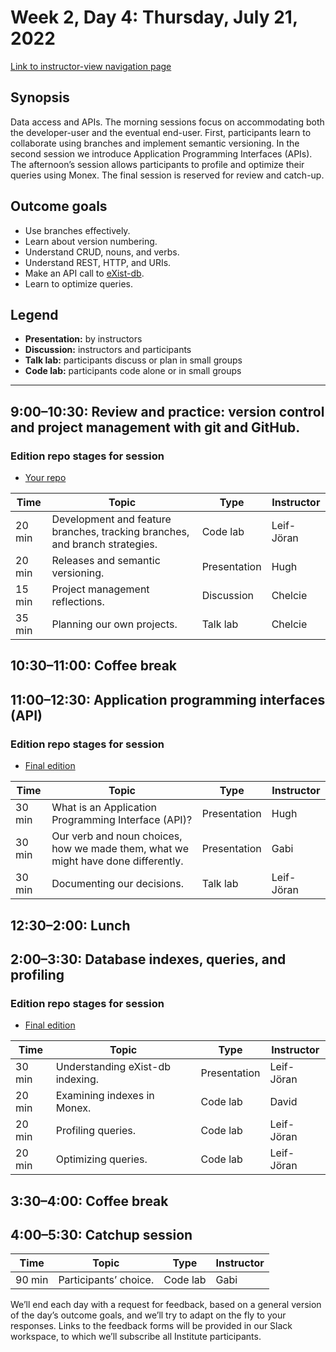 # Week 2, Day 4: Thursday, July 21, 2022
[Link to instructor-view navigation page](../daily_instructor_view.md)

## Synopsis

Data access and APIs. The morning sessions focus on accommodating both the
                developer-user and the eventual end-user. First, participants learn to collaborate
                using branches and implement semantic versioning. In the second session we introduce
                Application Programming Interfaces (APIs). The afternoon’s session allows
                participants to profile and optimize their queries using Monex. The final session is
                reserved for review and catch-up.

## Outcome goals
* Use branches effectively.
* Learn about version numbering.
* Understand CRUD, nouns, and verbs.
* Understand REST, HTTP, and URIs.
* Make an API call to [eXist-db](https://exist-db.org/exist/apps/doc/devguide_rest).
* Learn to optimize queries.

## Legend

* **Presentation:** by instructors
* **Discussion:** instructors and participants
* **Talk lab:** participants discuss or plan in small groups
* **Code lab:** participants code alone or in small groups

* * *
## 9:00–10:30: Review and practice: version control and project management with git and GitHub.

### Edition repo stages for session

* [Your repo](https://example.com)

Time | Topic | Type | Instructor
---- | ---- | ---- | ---- 
20 min | Development and feature branches, tracking branches, and branch strategies. | Code lab|Leif-Jöran
20 min | Releases and semantic versioning. | Presentation|Hugh
15 min | Project management reflections. | Discussion|Chelcie
35 min | Planning our own projects. | Talk lab|Chelcie

## 10:30–11:00: Coffee break

## 11:00–12:30: Application programming interfaces (API)

### Edition repo stages for session

* [Final edition](https://github.com/Pittsburgh-NEH-Institute/pr-app)

Time | Topic | Type | Instructor
---- | ---- | ---- | ---- 
30 min | What is an Application Programming Interface (API)? | Presentation|Hugh
30 min | Our verb and noun choices, how we made them, what we might have done differently. | Presentation|Gabi
30 min | Documenting our decisions. | Talk lab|Leif-Jöran

## 12:30–2:00: Lunch

## 2:00–3:30: Database indexes, queries, and profiling

### Edition repo stages for session

* [Final edition](https://github.com/Pittsburgh-NEH-Institute/pr-app)

Time | Topic | Type | Instructor
---- | ---- | ---- | ---- 
30 min | Understanding eXist-db indexing. | Presentation|Leif-Jöran
20 min | Examining indexes in Monex. | Code lab|David
20 min | Profiling queries. | Code lab|Leif-Jöran
20 min | Optimizing queries. | Code lab|Leif-Jöran

## 3:30–4:00: Coffee break

## 4:00–5:30: Catchup session

Time | Topic | Type | Instructor
---- | ---- | ---- | ---- 
90 min | Participants’ choice. | Code lab|Gabi

We’ll end each day with a request for feedback, based on a general version of the day’s outcome goals, and we’ll try to adapt on the fly to your responses. Links to the feedback forms will be provided in our Slack workspace, to which we’ll subscribe all Institute participants.